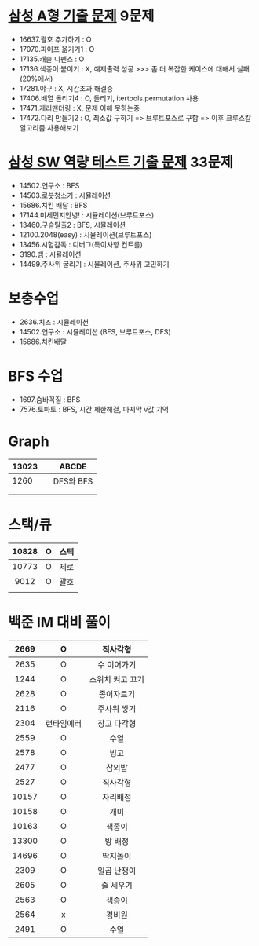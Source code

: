 # [삼성 A형 기출 문제](https://www.acmicpc.net/workbook/view/2771) 9문제
- 16637.괄호 추가하기 : O
- 17070.파이프 옮기기1 :  O
- 17135.캐슬 디펜스 : O
- 17136.색종이 붙이기 :  X, 예제출력 성공 >>> 좀 더 복잡한 케이스에 대해서 실패 (20%에서)
- 17281.야구 : X, 시간초과 해결중
- 17406.배열 돌리기4 : O, 돌리기, itertools.permutation 사용
- 17471.게리맨더링 : X, 문제 이해 못하는중
- 17472.다리 만들기2 : O, 최소값 구하기 => 브루트포스로 구함 => 이후 크루스칼 알고리즘 사용해보기

# [삼성 SW 역량 테스트 기출 문제](https://www.acmicpc.net/workbook/view/1152) 33문제

- 14502.연구소 :  BFS
- 14503.로봇청소기 : 시뮬레이션
- 15686.치킨 배달 : BFS
- 17144.미세먼지안녕! : 시뮬레이션(브루트포스)
- 13460.구슬탈출2 : BFS, 시뮬레이션
- 12100.2048(easy) : 시뮬레이션(브루트포스)
- 13456.시험감독 : 디버그(특이사항 컨트롤)
- 3190.뱀 : 시뮬레이션
- 14499.주사위 굴리기 : 시뮬레이션, 주사위 고민하기

# 보충수업

- 2636.치즈 : 시뮬레이션
- 14502.연구소 : 시뮬레이션 (BFS, 브루트포스, DFS)
- 15686.치킨배달

# BFS 수업

- 1697.숨바꼭질 : BFS
- 7576.토마토 : BFS, 시간 제한해결, 마지막 v값 기억

# Graph

| 13023 |      | ABCDE     |
| ----- | ---- | --------- |
| 1260  |      | DFS와 BFS |
|       |      |           |
|       |      |           |



# 스택/큐

| 10828 |  O   | 스택 |
| :---: | :--: | :--: |
| 10773 |  O   | 제로 |
| 9012  |  O   | 괄호 |
|       |      |      |



# 백준 IM 대비 풀이

| 2669  |   O  | 직사각형       |
| :---: | :--: | :-----------: |
| 2635  |   O  |수 이어가기     |
| 1244  |   O  |스위치 켜고 끄기|
| 2628  |   O  |종이자르기      |
| 2116  |   O  |주사위 쌓기     |
| 2304  |런타임에러|창고 다각형    |
| 2559  |   O  |수열           |
| 2578  |   O  |빙고           |
| 2477  |   O  |참외밭         |
| 2527  |   O  |직사각형        |
| 10157 |   O  |자리배정        |
| 10158 |   O  |개미           |
| 10163 |   O  |색종이         |
| 13300 |   O  |방 배정        |
| 14696 |   O  |딱지놀이       |
| 2309  |   O  |일곱 난쟁이    |
| 2605  |   O  |줄 세우기      |
| 2563  |   O  |색종이         |
| 2564  |   x  |경비원         |
| 2491  |   O  |수열          |